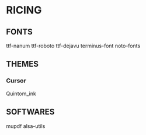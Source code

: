 # RICING

## FONTS

ttf-nanum
ttf-roboto
ttf-dejavu
terminus-font
noto-fonts

## THEMES

### Cursor

Quintom_ink

## SOFTWARES

mupdf
alsa-utils
